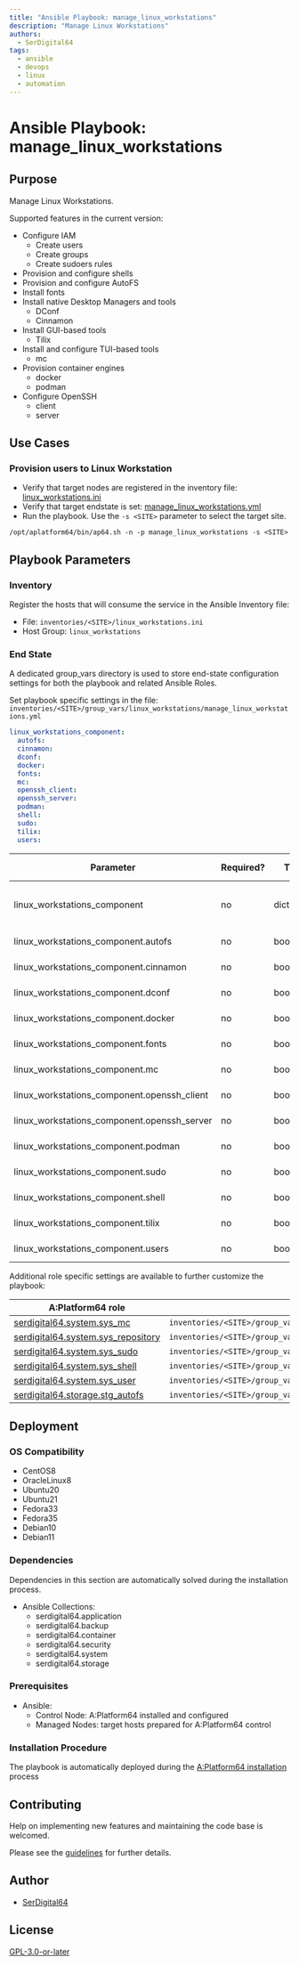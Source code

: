 ```yaml
---
title: "Ansible Playbook: manage_linux_workstations"
description: "Manage Linux Workstations"
authors:
  - SerDigital64
tags:
  - ansible
  - devops
  - linux
  - automation
---
```


# Ansible Playbook: manage_linux_workstations

## Purpose

Manage Linux Workstations.

Supported features in the current version:

- Configure IAM
  - Create users
  - Create groups
  - Create sudoers rules
- Provision and configure shells
- Provision and configure AutoFS
- Install fonts
- Install native Desktop Managers and tools
  - DConf
  - Cinnamon
- Install GUI-based tools
  - Tilix
- Install and configure TUI-based tools
  - mc
- Provision container engines
  - docker
  - podman
- Configure OpenSSH
  - client
  - server

## Use Cases

### Provision users to Linux Workstation

- Verify that target nodes are registered in the inventory file: [linux_workstations.ini](#inventory)
- Verify that target endstate is set: [manage_linux_workstations.yml](#end-state)
- Run the playbook. Use the `-s <SITE>` parameter to select the target site.

```shell
/opt/aplatform64/bin/ap64.sh -n -p manage_linux_workstations -s <SITE>
```

## Playbook Parameters

### Inventory

Register the hosts that will consume the service in the Ansible Inventory file:

- File: `inventories/<SITE>/linux_workstations.ini`
- Host Group: `linux_workstations`

### End State

A dedicated group_vars directory is used to store end-state configuration settings for both the playbook and related Ansible Roles.

Set playbook specific settings in the file: `inventories/<SITE>/group_vars/linux_workstations/manage_linux_workstations.yml`

```yaml
linux_workstations_component:
  autofs:
  cinnamon:
  dconf:
  docker:
  fonts:
  mc:
  openssh_client:
  openssh_server:
  podman:
  shell:
  sudo:
  tilix:
  users:
```

| Parameter                                   | Required? | Type       | Default | Purpose / Value                           |
| ------------------------------------------- | --------- | ---------- | ------- | ----------------------------------------- |
| linux_workstations_component                | no        | dictionary |         | Define what applications will be deployed |
| linux_workstations_component.autofs         | no        | boolean    | `false` | Enable components?                        |
| linux_workstations_component.cinnamon       | no        | boolean    | `false` | Enable components?                        |
| linux_workstations_component.dconf          | no        | boolean    | `false` | Enable components?                        |
| linux_workstations_component.docker         | no        | boolean    | `false` | Enable components?                        |
| linux_workstations_component.fonts          | no        | boolean    | `true`  | Enable components?                        |
| linux_workstations_component.mc             | no        | boolean    | `true`  | Enable components?                        |
| linux_workstations_component.openssh_client | no        | boolean    | `true`  | Enable components?                        |
| linux_workstations_component.openssh_server | no        | boolean    | `true`  | Enable components?                        |
| linux_workstations_component.podman         | no        | boolean    | `false` | Enable components?                        |
| linux_workstations_component.sudo           | no        | boolean    | `true`  | Enable components?                        |
| linux_workstations_component.shell          | no        | boolean    | `true`  | Enable components?                        |
| linux_workstations_component.tilix          | no        | boolean    | `false` | Enable components?                        |
| linux_workstations_component.users          | no        | boolean    | `true`  | Enable components?                        |

Additional role specific settings are available to further customize the playbook:

| A:Platform64 role                                                                | group_vars file                                                       |
| -------------------------------------------------------------------------------- | --------------------------------------------------------------------- |
| [serdigital64.system.sys_mc](../roles/sys_mc.md#role-parameters)                 | `inventories/<SITE>/group_vars/linux_workstations/sys_mc.yml`         |
| [serdigital64.system.sys_repository](../roles/sys_repository.md#role-parameters) | `inventories/<SITE>/group_vars/linux_workstations/sys_repository.yml` |
| [serdigital64.system.sys_sudo](../roles/sys_sudo.md#role-parameters)             | `inventories/<SITE>/group_vars/linux_workstations/sys_sudo.yml`       |
| [serdigital64.system.sys_shell](../roles/sys_shell.md#role-parameters)           | `inventories/<SITE>/group_vars/linux_workstations/sys_shell.yml`      |
| [serdigital64.system.sys_user](../roles/sys_user.md#role-parameters)             | `inventories/<SITE>/group_vars/linux_workstations/sys_user.yml`       |
| [serdigital64.storage.stg_autofs](../roles/stg_autofs.md#role-parameters)        | `inventories/<SITE>/group_vars/linux_workstations/stg_autofs.yml`     |

## Deployment

### OS Compatibility

- CentOS8
- OracleLinux8
- Ubuntu20
- Ubuntu21
- Fedora33
- Fedora35
- Debian10
- Debian11

### Dependencies

Dependencies in this section are automatically solved during the installation process.

- Ansible Collections:
  - serdigital64.application
  - serdigital64.backup
  - serdigital64.container
  - serdigital64.security
  - serdigital64.system
  - serdigital64.storage

### Prerequisites

- Ansible:
  - Control Node: A:Platform64 installed and configured
  - Managed Nodes: target hosts prepared for A:Platform64 control

### Installation Procedure

The playbook is automatically deployed during the [A:Platform64 installation](/#installation) process

## Contributing

Help on implementing new features and maintaining the code base is welcomed.

Please see the [guidelines](../contributing/guidelines.md) for further details.

## Author

- [SerDigital64](https://serdigital64.github.io/)

## License

[GPL-3.0-or-later](https://www.gnu.org/licenses/gpl-3.0.txt)
